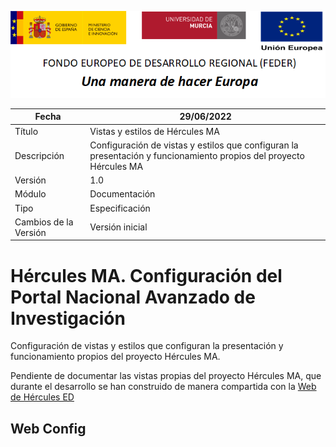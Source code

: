 ![](../Docs/media/CabeceraDocumentosMD.png)

| Fecha         | 29/06/2022                                                   |
| ------------- | ------------------------------------------------------------ |
|Título|Vistas y estilos de Hércules MA| 
|Descripción|Configuración de vistas y estilos que configuran la presentación y funcionamiento propios del proyecto Hércules MA|
|Versión|1.0|
|Módulo|Documentación|
|Tipo|Especificación|
|Cambios de la Versión|Versión inicial|

# Hércules MA. Configuración del Portal Nacional Avanzado de Investigación

Configuración de vistas y estilos que configuran la presentación y funcionamiento propios del proyecto Hércules MA.

Pendiente de documentar las vistas propias del proyecto Hércules MA, que durante el desarrollo se han construido de manera compartida con la [Web de Hércules ED](https://github.com/HerculesCRUE/HerculesED/tree/main/Web)

## Web Config

